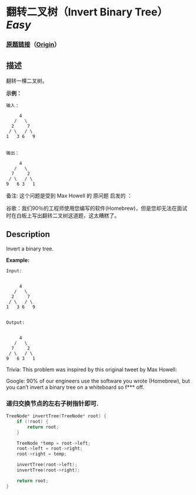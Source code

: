 # 翻转二叉树（Invert Binary Tree）*Easy*
### [原题链接](https://leetcode-cn.com/problems/invert-binary-tree)（[Origin](https://leetcode.com/problems/invert-binary-tree)）
## 描述
翻转一棵二叉树。

**示例：**
```
输入：

     4
   /   \
  2     7
 / \   / \
1   3 6   9


输出：

     4
   /   \
  7     2
 / \   / \
9   6 3   1
```

备注:
这个问题是受到 Max Howell 的 原问题 启发的 ：

谷歌：我们90％的工程师使用您编写的软件(Homebrew)，但是您却无法在面试时在白板上写出翻转二叉树这道题，这太糟糕了。

## Description
Invert a binary tree.

**Example:**
```
Input:


     4
   /   \
  2     7
 / \   / \
1   3 6   9


Output:


     4
   /   \
  7     2
 / \   / \
9   6 3   1
```

Trivia:
This problem was inspired by this original tweet by Max Howell:

Google: 90% of our engineers use the software you wrote (Homebrew), but you can&rsquo;t invert a binary tree on a whiteboard so f*** off.


### 递归交换节点的左右子树指针即可.
```c++
TreeNode* invertTree(TreeNode* root) {
    if (!root) {
    	return root;
    }

    TreeNode *temp = root->left;
    root->left = root->right;
    root->right = temp;

    invertTree(root->left);
    invertTree(root->right);

    return root;
}
```